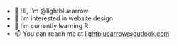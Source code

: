 - 👋 Hi, I’m @lightbluearrow
- 👀 I’m interested in website design
- 🌱 I’m currently learning R
- 📫 You can reach me at lightbluearrow@outlook.com
